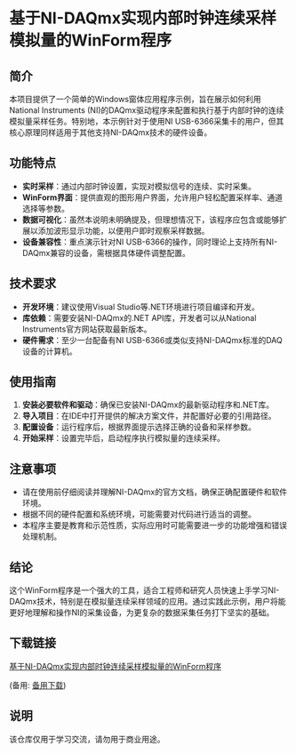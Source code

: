 # 基于NI-DAQmx实现内部时钟连续采样模拟量的WinForm程序

## 简介

本项目提供了一个简单的Windows窗体应用程序示例，旨在展示如何利用National Instruments (NI)的DAQmx驱动程序来配置和执行基于内部时钟的连续模拟量采样任务。特别地，本示例针对于使用NI USB-6366采集卡的用户，但其核心原理同样适用于其他支持NI-DAQmx技术的硬件设备。

## 功能特点

- **实时采样**：通过内部时钟设置，实现对模拟信号的连续、实时采集。
- **WinForm界面**：提供直观的图形用户界面，允许用户轻松配置采样率、通道选择等参数。
- **数据可视化**：虽然本说明未明确提及，但理想情况下，该程序应包含或能够扩展以添加波形显示功能，以便用户即时观察采样数据。
- **设备兼容性**：重点演示针对NI USB-6366的操作，同时理论上支持所有NI-DAQmx兼容的设备，需根据具体硬件调整配置。

## 技术要求

- **开发环境**：建议使用Visual Studio等.NET环境进行项目编译和开发。
- **库依赖**：需要安装NI-DAQmx的.NET API库，开发者可以从National Instruments官方网站获取最新版本。
- **硬件需求**：至少一台配备有NI USB-6366或类似支持NI-DAQmx标准的DAQ设备的计算机。

## 使用指南

1. **安装必要软件和驱动**：确保已安装NI-DAQmx的最新驱动程序和.NET库。
2. **导入项目**：在IDE中打开提供的解决方案文件，并配置好必要的引用路径。
3. **配置设备**：运行程序后，根据界面提示选择正确的设备和采样参数。
4. **开始采样**：设置完毕后，启动程序执行模拟量的连续采样。

## 注意事项

- 请在使用前仔细阅读并理解NI-DAQmx的官方文档，确保正确配置硬件和软件环境。
- 根据不同的硬件配置和系统环境，可能需要对代码进行适当的调整。
- 本程序主要是教育和示范性质，实际应用时可能需要进一步的功能增强和错误处理机制。

## 结论

这个WinForm程序是一个强大的工具，适合工程师和研究人员快速上手学习NI-DAQmx技术，特别是在模拟量连续采样领域的应用。通过实践此示例，用户将能更好地理解和操作NI的采集设备，为更复杂的数据采集任务打下坚实的基础。

## 下载链接
[基于NI-DAQmx实现内部时钟连续采样模拟量的WinForm程序](https://pan.quark.cn/s/984383e0a107) 

(备用: [备用下载](https://pan.baidu.com/s/1PHr2WVO2VONeB45SPCaCGg?pwd=1234))

## 说明

该仓库仅用于学习交流，请勿用于商业用途。
